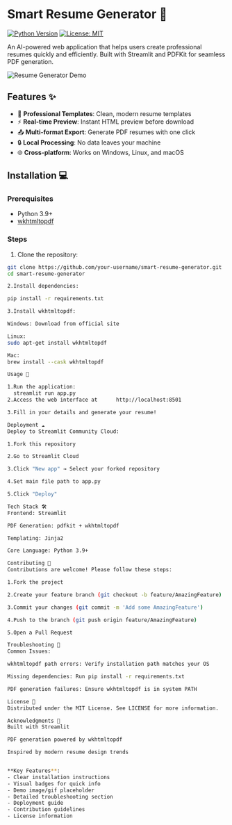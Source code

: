 # Smart Resume Generator 🚀

[![Python Version](https://img.shields.io/badge/python-3.9%2B-blue)](https://www.python.org/)
[![License: MIT](https://img.shields.io/badge/License-MIT-yellow.svg)](https://opensource.org/licenses/MIT)

An AI-powered web application that helps users create professional resumes quickly and efficiently. Built with Streamlit and PDFKit for seamless PDF generation.

![Resume Generator Demo](demo.gif) <!-- Add your demo gif/image here -->

## Features ✨

- 📄 **Professional Templates**: Clean, modern resume templates
- ⚡ **Real-time Preview**: Instant HTML preview before download
- 📤 **Multi-format Export**: Generate PDF resumes with one click
- 🔒 **Local Processing**: No data leaves your machine
- 🌐 **Cross-platform**: Works on Windows, Linux, and macOS

## Installation 💻

### Prerequisites
- Python 3.9+
- [wkhtmltopdf](https://wkhtmltopdf.org/downloads.html)

### Steps
1. Clone the repository:
```bash
git clone https://github.com/your-username/smart-resume-generator.git
cd smart-resume-generator

2.Install dependencies:

pip install -r requirements.txt

3.Install wkhtmltopdf:

Windows: Download from official site

Linux:
sudo apt-get install wkhtmltopdf

Mac:
brew install --cask wkhtmltopdf

Usage 🚦

1.Run the application:
  streamlit run app.py
2.Access the web interface at      http://localhost:8501

3.Fill in your details and generate your resume!

Deployment ☁️
Deploy to Streamlit Community Cloud:

1.Fork this repository

2.Go to Streamlit Cloud

3.Click "New app" → Select your forked repository

4.Set main file path to app.py

5.Click "Deploy"

Tech Stack 🛠️
Frontend: Streamlit

PDF Generation: pdfkit + wkhtmltopdf

Templating: Jinja2

Core Language: Python 3.9+

Contributing 🤝
Contributions are welcome! Please follow these steps:

1.Fork the project

2.Create your feature branch (git checkout -b feature/AmazingFeature)

3.Commit your changes (git commit -m 'Add some AmazingFeature')

4.Push to the branch (git push origin feature/AmazingFeature)

5.Open a Pull Request

Troubleshooting 🔧
Common Issues:

wkhtmltopdf path errors: Verify installation path matches your OS

Missing dependencies: Run pip install -r requirements.txt

PDF generation failures: Ensure wkhtmltopdf is in system PATH

License 📜
Distributed under the MIT License. See LICENSE for more information.

Acknowledgments 🙏
Built with Streamlit

PDF generation powered by wkhtmltopdf

Inspired by modern resume design trends


**Key Features**:
- Clear installation instructions
- Visual badges for quick info
- Demo image/gif placeholder
- Detailed troubleshooting section
- Deployment guide
- Contribution guidelines
- License information

